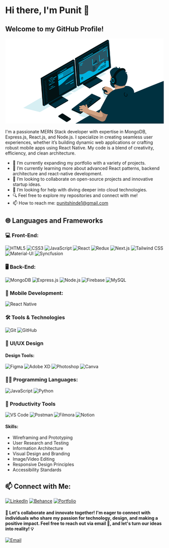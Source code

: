 # Hi there, I'm Punit 👋

## Welcome to my GitHub Profile!

![gif](coder.gif)

I'm a passionate MERN Stack developer with expertise in MongoDB, Express.js, React.js, and Node.js. I specialize in creating seamless user experiences, whether it’s building dynamic web applications or crafting robust mobile apps using React Native. My code is a blend of creativity, efficiency, and clean architecture.

- 🌱 I’m currently expanding my portfolio with a variety of projects. 
- 📖 I’m currently learning more about advanced React patterns, backend architecture and react-native development.
- 👯 I’m looking to collaborate on open-source projects and innovative startup ideas.
- 🤔 I’m looking for help with diving deeper into cloud technologies.
- 🔍 Feel free to explore my repositories and connect with me! 
- 📫 How to reach me: punitshinde1@gmail.com

## 🌐 Languages and Frameworks

### 💻 Front-End:
![HTML5](https://img.shields.io/badge/-HTML5-E34F26?style=for-the-badge&logo=html5&logoColor=white)
![CSS3](https://img.shields.io/badge/-CSS3-1572B6?style=for-the-badge&logo=css3)
![JavaScript](https://img.shields.io/badge/-JavaScript-F7DF1E?style=for-the-badge&logo=javascript&logoColor=black)
![React](https://img.shields.io/badge/-React-61DAFB?style=for-the-badge&logo=react&logoColor=black)
![Redux](https://img.shields.io/badge/-Redux-764ABC?style=for-the-badge&logo=redux&logoColor=white)
![Next.js](https://img.shields.io/badge/-Next.js-000000?style=for-the-badge&logo=next.js&logoColor=white)
![Tailwind CSS](https://img.shields.io/badge/-Tailwind_CSS-38B2AC?style=for-the-badge&logo=tailwind-css&logoColor=white)
![Material-UI](https://img.shields.io/badge/-Material_UI-0081CB?style=for-the-badge&logo=material-ui&logoColor=white)
![Syncfusion](https://img.shields.io/badge/-Syncfusion-FF496C?style=for-the-badge&logo=syncfusion&logoColor=white)

### 🖥 Back-End:
![MongoDB](https://img.shields.io/badge/-MongoDB-47A248?style=for-the-badge&logo=mongodb&logoColor=white&color=47A248)
![Express.js](https://img.shields.io/badge/-Express.js-000000?style=for-the-badge&logo=express&logoColor=white&label=&color=black)
![Node.js](https://img.shields.io/badge/-Node.js-339933?style=for-the-badge&logo=nodedotjs&logoColor=white)
![Firebase](https://img.shields.io/badge/-Firebase-FFCA28?style=for-the-badge&logo=firebase&logoColor=black)
![MySQL](https://img.shields.io/badge/-MySQL-4479A1?style=for-the-badge&logo=mysql&logoColor=white)

### 📱 Mobile Development:
![React Native](https://img.shields.io/badge/React_Native-61DAFB?style=for-the-badge&logo=react&logoColor=white)

### 🛠 Tools & Technologies

![Git](https://img.shields.io/badge/-Git-F05032?style=for-the-badge&logo=git&logoColor=white)
![GitHub](https://img.shields.io/badge/-GitHub-181717?style=for-the-badge&logo=github)


### 🎨 UI/UX Design

#### Design Tools:
![Figma](https://img.shields.io/badge/-Figma-F24E1E?style=for-the-badge&logo=figma&logoColor=white)
![Adobe XD](https://img.shields.io/badge/-Adobe_XD-FF61F6?style=for-the-badge&logo=adobexd&logoColor=white)
![Photoshop](https://img.shields.io/badge/Photoshop-31A8FF?style=for-the-badge&logo=adobe-photoshop&logoColor=white)
![Canva](https://img.shields.io/badge/-Canva-00C4CC?style=for-the-badge&logo=canva&logoColor=white)

### 👩‍💻 Programming Languages:

![JavaScript](https://img.shields.io/badge/-JavaScript-F7DF1E?style=for-the-badge&logo=javascript&logoColor=black)
![Python](https://img.shields.io/badge/-Python-3776AB?style=for-the-badge&logo=python&logoColor=white)

### 💼 Productivity Tools

![VS Code](https://img.shields.io/badge/-VS_Code-007ACC?style=for-the-badge&logo=visual-studio-code&logoColor=white)
![Postman](https://img.shields.io/badge/-Postman-FF6C37?style=for-the-badge&logo=postman&logoColor=white)
![Filmora](https://img.shields.io/badge/-Filmora-339933?style=for-the-badge&logo=filmora&logoColor=black)
![Notion](https://img.shields.io/badge/-Notion-000000?style=for-the-badge&logo=notion&logoColor=white)

#### Skills:
- Wireframing and Prototyping
- User Research and Testing
- Information Architecture
- Visual Design and Branding
- Image/Video Editing
- Responsive Design Principles
- Accessibility Standards

## 📫 Connect with Me:

[![LinkedIn](https://img.shields.io/badge/-LinkedIn-blue?style=for-the-badge&logo=linkedin)](https://www.linkedin.com/in/punit-shinde/)
[![Behance](https://img.shields.io/badge/-Behance-1769FF?style=for-the-badge&logo=behance&logoColor=white)](https://www.behance.net/punitshinde)
[![Portfolio](https://img.shields.io/badge/-Portfolio-black?style=for-the-badge&logo=react&logoColor=white)](https://punit-shinde.github.io/Portfolio-Vite/)

#### 🚀 Let's collaborate and innovate together! I'm eager to connect with individuals who share my passion for technology, design, and making a positive impact. Feel free to reach out via email 📩, and let's turn our ideas into reality! 💡

[![Email](https://img.shields.io/badge/-Email-red?style=for-the-badge&logo=gmail&logoColor=white)](mailto:punitshinde1@gmail.com)
